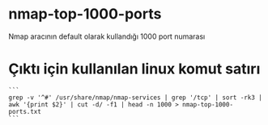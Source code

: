 # nmap-top-1000-ports
Nmap aracının default olarak kullandığı 1000 port numarası



# Çıktı için kullanılan linux komut satırı

    ```
    grep -v '^#' /usr/share/nmap/nmap-services | grep '/tcp' | sort -rk3 | awk '{print $2}' | cut -d/ -f1 | head -n 1000 > nmap-top-1000-ports.txt
    ```
